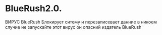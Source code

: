 # BlueRush2.0.
ВИРУС BlueRush Блокирует ситему и перезаписевает данние в никоем случие не запускайте этот вирус он опасний издатель BlueRush
